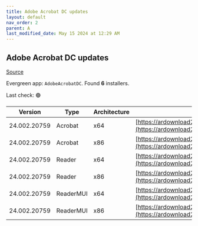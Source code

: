 ```yaml
---
title: Adobe Acrobat DC updates
layout: default
nav_order: 2
parent: A
last_modified_date: May 15 2024 at 12:29 AM
---
```


## Adobe Acrobat DC updates

[Source](https://www.adobe.com/devnet-docs/acrobatetk/tools/ReleaseNotesDC/index.html)

Evergreen app: `AdobeAcrobatDC`. Found **6** installers.

Last check: 🟢

| Version      | Type      | Architecture | URI                                                                                                                                                                                                                      |
| ------------ | --------- | ------------ | ------------------------------------------------------------------------------------------------------------------------------------------------------------------------------------------------------------------------ |
| 24.002.20759 | Acrobat   | x64          | [https://ardownload2.adobe.com/pub/adobe/acrobat/win/AcrobatDC/2400220759/AcrobatDCx64Upd2400220759.msp](https://ardownload2.adobe.com/pub/adobe/acrobat/win/AcrobatDC/2400220759/AcrobatDCx64Upd2400220759.msp)         |
| 24.002.20759 | Acrobat   | x86          | [https://ardownload2.adobe.com/pub/adobe/acrobat/win/AcrobatDC/2400220759/AcrobatDCUpd2400220759.msp](https://ardownload2.adobe.com/pub/adobe/acrobat/win/AcrobatDC/2400220759/AcrobatDCUpd2400220759.msp)               |
| 24.002.20759 | Reader    | x64          | [https://ardownload2.adobe.com/pub/adobe/acrobat/win/AcrobatDC/2400220759/AcroRdrDCx64Upd2400220759.msp](https://ardownload2.adobe.com/pub/adobe/acrobat/win/AcrobatDC/2400220759/AcroRdrDCx64Upd2400220759.msp)         |
| 24.002.20759 | Reader    | x86          | [https://ardownload2.adobe.com/pub/adobe/reader/win/AcrobatDC/2400220759/AcroRdrDCUpd2400220759.msp](https://ardownload2.adobe.com/pub/adobe/reader/win/AcrobatDC/2400220759/AcroRdrDCUpd2400220759.msp)                 |
| 24.002.20759 | ReaderMUI | x64          | [https://ardownload2.adobe.com/pub/adobe/acrobat/win/AcrobatDC/2400220759/AcroRdrDCx64Upd2400220759_MUI.msp](https://ardownload2.adobe.com/pub/adobe/acrobat/win/AcrobatDC/2400220759/AcroRdrDCx64Upd2400220759_MUI.msp) |
| 24.002.20759 | ReaderMUI | x86          | [https://ardownload2.adobe.com/pub/adobe/reader/win/AcrobatDC/2400220759/AcroRdrDCUpd2400220759_MUI.msp](https://ardownload2.adobe.com/pub/adobe/reader/win/AcrobatDC/2400220759/AcroRdrDCUpd2400220759_MUI.msp)         |
